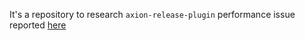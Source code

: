 It's a repository to research `axion-release-plugin` performance issue reported [here](https://github.com/allegro/axion-release-plugin/issues/182)
